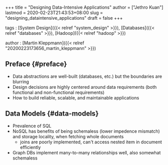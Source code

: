 +++
title = "Designing Data-Intensive Applications"
author = ["Jethro Kuan"]
lastmod = 2020-02-23T21:43:53+08:00
slug = "designing_dataintensive_applications"
draft = false
+++

tags
: [System Design]({{< relref "system_design" >}}), [Databases]({{< relref "databases" >}}), [Hadoop]({{< relref "hadoop" >}})

author
: [Martin Kleppmann]({{< relref "20200223173656_martin_kleppmann" >}})


## Preface {#preface}

-   Data abstractions are well-built (databases, etc.) but the
    boundaries are blurring
-   Design decisions are highly centered around data requirements (both
    functional and non-functional requirements)
-   How to build reliable, scalable, and maintainable applications


## Data Models {#data-models}

-   Prevalence of SQL
-   NoSQL has benefits of being schemaless (lower impedence mismatch)
    and storage locality, when fetching whole documents
    -   joins are poorly implemented, can't access nested item in document efficiently
-   Graph DBs implement many-to-many relationships well, also somewhat schemaless
